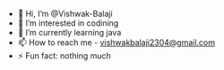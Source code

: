 - 👋 Hi, I’m @Vishwak-Balaji
- 👀 I’m interested in codining
- 🌱 I’m currently learning java
- 📫 How to reach me - vishwakbalaji2304@gmail.com
- ⚡ Fun fact: nothing much

<!---
Vishwak-Balaji/Vishwak-Balaji is a ✨ special ✨ repository because its `README.md` (this file) appears on your GitHub profile.
You can click the Preview link to take a look at your changes.
--->
